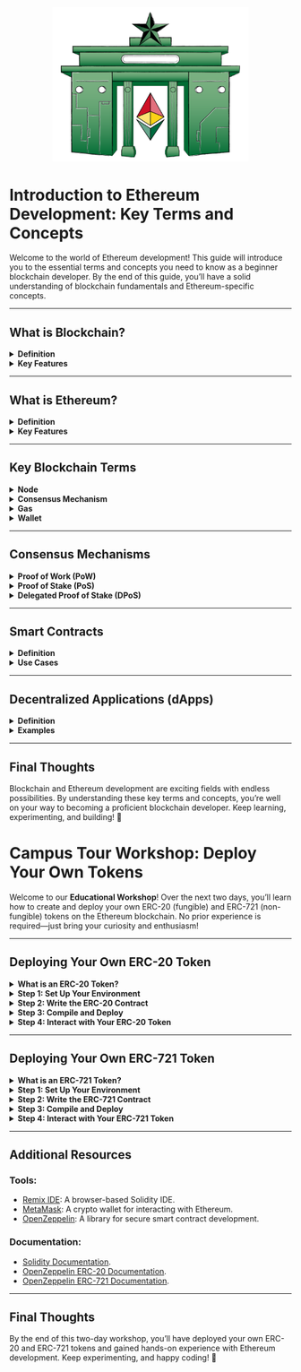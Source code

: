 <div align="center" ><img width="350px" src="https://github.com/eben619/Zero-To-Dapp-Workshop/blob/main/universityOfGhana.svg"></div>

<h1>Introduction to Ethereum Development: Key Terms and Concepts</h1>

<p>Welcome to the world of Ethereum development! This guide will introduce you to the essential terms and concepts you need to know as a beginner blockchain developer. By the end of this guide, you’ll have a solid understanding of blockchain fundamentals and Ethereum-specific concepts.</p>

<hr />

<h2>What is Blockchain?</h2>

<details>
<summary><strong>Definition</strong></summary>
<p>A blockchain is a decentralized, distributed ledger that records transactions across a network of computers. Each block contains a list of transactions, and these blocks are linked together in a chain, hence the name "blockchain."</p>
</details>

<details>
<summary><strong>Key Features</strong></summary>
<ul>
  <li><strong>Decentralization</strong>: No single entity controls the network.</li>
  <li><strong>Transparency</strong>: All transactions are visible to everyone on the network.</li>
  <li><strong>Immutability</strong>: Once data is recorded, it cannot be altered.</li>
</ul>
</details>

<hr />

<h2>What is Ethereum?</h2>

<details>
<summary><strong>Definition</strong></summary>
<p>Ethereum is a decentralized, open-source blockchain platform that enables developers to build and deploy smart contracts and decentralized applications (dApps). Unlike Bitcoin, which is primarily a digital currency, Ethereum is a programmable blockchain.</p>
</details>

<details>
<summary><strong>Key Features</strong></summary>
<ul>
  <li><strong>Smart Contracts</strong>: Self-executing contracts with the terms of the agreement written in code.</li>
  <li><strong>Ether (ETH)</strong>: The native cryptocurrency of the Ethereum network, used to pay for transactions and computational services.</li>
  <li><strong>Decentralized Applications (dApps)</strong>: Applications that run on the Ethereum blockchain.</li>
</ul>
</details>

<hr />

<h2>Key Blockchain Terms</h2>

<details>
<summary><strong>Node</strong></summary>
<p>A computer that participates in the blockchain network by validating and relaying transactions. Nodes maintain a copy of the blockchain and ensure its integrity.</p>
</details>

<details>
<summary><strong>Consensus Mechanism</strong></summary>
<p>A method used to achieve agreement on the state of the blockchain across all nodes. Common consensus mechanisms include Proof of Work (PoW) and Proof of Stake (PoS).</p>
</details>

<details>
<summary><strong>Gas</strong></summary>
<p>A unit of measurement for the computational effort required to execute operations on the Ethereum network. Gas fees are paid in Ether (ETH) and compensate miners (or validators) for their work.</p>
</details>

<details>
<summary><strong>Wallet</strong></summary>
<p>A software application that allows users to interact with the blockchain. Wallets store private keys, which are used to sign transactions and prove ownership of assets.</p>
</details>

<hr />

<h2>Consensus Mechanisms</h2>

<details>
<summary><strong>Proof of Work (PoW)</strong></summary>
<p>PoW is a consensus mechanism where miners solve complex mathematical puzzles to validate transactions and create new blocks. The first miner to solve the puzzle gets to add the block to the blockchain and is rewarded with cryptocurrency.</p>

<h4>Pros:</h4>
<ul>
  <li>High security due to computational difficulty.</li>
</ul>

<h4>Cons:</h4>
<ul>
  <li>Energy-intensive and environmentally unfriendly.</li>
</ul>
</details>

<details>
<summary><strong>Proof of Stake (PoS)</strong></summary>
<p>PoS is a consensus mechanism where validators are chosen to create new blocks based on the number of tokens they hold and are willing to "stake" as collateral. Validators are rewarded with transaction fees.</p>

<h4>Pros:</h4>
<ul>
  <li>Energy-efficient compared to PoW.</li>
</ul>

<h4>Cons:</h4>
<ul>
  <li>Wealth concentration can lead to centralization.</li>
</ul>
</details>

<details>
<summary><strong>Delegated Proof of Stake (DPoS)</strong></summary>
<p>DPoS is a variation of PoS where token holders vote for a small number of delegates to validate transactions and create blocks on their behalf.</p>

<h4>Pros:</h4>
<ul>
  <li>Faster transaction processing.</li>
</ul>

<h4>Cons:</h4>
<ul>
  <li>Potential for centralization if delegates collude.</li>
</ul>
</details>

<hr />

<h2>Smart Contracts</h2>

<details>
<summary><strong>Definition</strong></summary>
<p>Smart contracts are self-executing contracts with the terms of the agreement directly written into code. They automatically execute and enforce the terms when predefined conditions are met.</p>
</details>

<details>
<summary><strong>Use Cases</strong></summary>
<ul>
  <li>Decentralized Finance (DeFi): Lending, borrowing, and trading without intermediaries.</li>
  <li>Supply Chain Management: Tracking goods and ensuring transparency.</li>
  <li>Digital Identity: Verifying identity without centralized authorities.</li>
</ul>
</details>

<hr />

<h2>Decentralized Applications (dApps)</h2>

<details>
<summary><strong>Definition</strong></summary>
<p>dApps are applications that run on a blockchain network rather than a centralized server. They leverage smart contracts for their backend logic and often have a frontend user interface.</p>
</details>

<details>
<summary><strong>Examples</strong></summary>
<ul>
  <li><strong>Uniswap</strong>: A decentralized exchange for trading tokens.</li>
  <li><strong>CryptoKitties</strong>: A game where users can collect and breed digital cats.</li>
  <li><strong>Compound</strong>: A DeFi platform for lending and borrowing cryptocurrencies.</li>
</ul>
</details>

<hr />


<h2>Final Thoughts</h2>

<p>Blockchain and Ethereum development are exciting fields with endless possibilities. By understanding these key terms and concepts, you’re well on your way to becoming a proficient blockchain developer. Keep learning, experimenting, and building! 🚀</p>
<h1>Campus Tour Workshop: Deploy Your Own Tokens</h1>

<p>Welcome to our <strong> Educational Workshop</strong>! Over the next two days, you’ll learn how to create and deploy your own ERC-20 (fungible) and ERC-721 (non-fungible) tokens on the Ethereum blockchain. No prior experience is required—just bring your curiosity and enthusiasm!</p>

<hr />

<h2> Deploying Your Own ERC-20 Token</h2>

<details>
<summary><strong>What is an ERC-20 Token?</strong></summary>
<p>ERC-20 is a standard for fungible tokens on the Ethereum blockchain. Fungible tokens are interchangeable, like currencies (e.g., 1 ETH = 1 ETH).</p>

<h4>Key Features of ERC-20 Tokens:</h4>
<ul>
  <li><strong>Total Supply</strong>: The total number of tokens in circulation.</li>
  <li><strong>Balance</strong>: The number of tokens held by an address.</li>
  <li><strong>Transfer</strong>: Sending tokens from one address to another.</li>
  <li><strong>Approve and TransferFrom</strong>: Allowing third parties to transfer tokens on your behalf.</li>
</ul>
</details>

<details>
<summary><strong>Step 1: Set Up Your Environment</strong></summary>
<ol>
  <li>Open <a href="https://remix.ethereum.org/" target="_blank">Remix IDE</a>, a browser-based Solidity IDE.</li>
  <li>Connect your <a href="https://metamask.io/" target="_blank">MetaMask</a> wallet to Remix.</li>
  <li>Ensure MetaMask is connected to a testnet like Ropsten or Rinkeby.</li>
</ol>
</details>

<details>
<summary><strong>Step 2: Write the ERC-20 Contract</strong></summary>
<p>Here’s a simple ERC-20 token contract using OpenZeppelin’s library:</p>

<pre><code>// SPDX-License-Identifier: MIT
pragma solidity ^0.8.0;

import "@openzeppelin/contracts/token/ERC20/ERC20.sol";

contract MyToken is ERC20 {
    constructor(uint256 initialSupply) ERC20("MyToken", "MTK") {
        _mint(msg.sender, initialSupply);
    }
}</code></pre>

<h4>Explanation:</h4>
<ul>
  <li><strong><code>ERC20("MyToken", "MTK")</code></strong>: Creates a token with the name "MyToken" and symbol "MTK".</li>
  <li><strong><code>_mint(msg.sender, initialSupply)</code></strong>: Mints the initial supply of tokens to the deployer's address.</li>
</ul>
</details>

<details>
<summary><strong>Step 3: Compile and Deploy</strong></summary>
<ol>
  <li>Compile the contract in Remix.</li>
  <li>Deploy the contract to the testnet using MetaMask.</li>
  <li>Confirm the transaction in MetaMask.</li>
</ol>
</details>

<details>
<summary><strong>Step 4: Interact with Your ERC-20 Token</strong></summary>
<ol>
  <li><strong>Check Your Balance</strong>: Use the <code>balanceOf</code> function in Remix to check your token balance.</li>
  <li><strong>Transfer Tokens</strong>: Use the <code>transfer</code> function to send tokens to another address.</li>
  <li><strong>Approve and TransferFrom</strong>: Use <code>approve</code> to allow another address to spend your tokens, then use <code>transferFrom</code> to transfer tokens on their behalf.</li>
</ol>
</details>

<hr />

<h2> Deploying Your Own ERC-721 Token</h2>

<details>
<summary><strong>What is an ERC-721 Token?</strong></summary>
<p>ERC-721 is a standard for non-fungible tokens (NFTs) on the Ethereum blockchain. NFTs are unique and indivisible, like collectibles or digital art.</p>

<h4>Key Features of ERC-721 Tokens:</h4>
<ul>
  <li><strong>Token ID</strong>: A unique identifier for each token.</li>
  <li><strong>Owner</strong>: The address that owns a specific token.</li>
  <li><strong>Metadata</strong>: Additional information about the token (e.g., image, description).</li>
</ul>
</details>

<details>
<summary><strong>Step 1: Set Up Your Environment</strong></summary>
<ol>
  <li>Open <a href="https://remix.ethereum.org/" target="_blank">Remix IDE</a>.</li>
  <li>Connect your <a href="https://metamask.io/" target="_blank">MetaMask</a> wallet to Remix.</li>
  <li>Ensure MetaMask is connected to a testnet like Ropsten or Rinkeby.</li>
</ol>
</details>

<details>
<summary><strong>Step 2: Write the ERC-721 Contract</strong></summary>
<p>Here’s a simple ERC-721 token contract using OpenZeppelin’s library:</p>

<pre><code>// SPDX-License-Identifier: MIT
pragma solidity ^0.8.0;

import "@openzeppelin/contracts/token/ERC721/ERC721.sol";
import "@openzeppelin/contracts/utils/Counters.sol";

contract MyNFT is ERC721 {
    using Counters for Counters.Counter;
    Counters.Counter private _tokenIds;

    constructor() ERC721("MyNFT", "MNFT") {}

    function mintNFT(address recipient, string memory tokenURI) public returns (uint256) {
        _tokenIds.increment();
        uint256 newItemId = _tokenIds.current();
        _mint(recipient, newItemId);
        _setTokenURI(newItemId, tokenURI);
        return newItemId;
    }
}</code></pre>

<h4>Explanation:</h4>
<ul>
  <li><strong><code>ERC721("MyNFT", "MNFT")</code></strong>: Creates an NFT collection with the name "MyNFT" and symbol "MNFT".</li>
  <li><strong><code>mintNFT</code></strong>: Mints a new NFT and assigns it to the recipient with a unique token ID and metadata URI.</li>
</ul>
</details>

<details>
<summary><strong>Step 3: Compile and Deploy</strong></summary>
<ol>
  <li>Compile the contract in Remix.</li>
  <li>Deploy the contract to the testnet using MetaMask.</li>
  <li>Confirm the transaction in MetaMask.</li>
</ol>
</details>

<details>
<summary><strong>Step 4: Interact with Your ERC-721 Token</strong></summary>
<ol>
  <li><strong>Mint Your First NFT</strong>: Call the <code>mintNFT</code> function with your address and a metadata URI (e.g., an IPFS link).</li>
  <li><strong>Check Ownership</strong>: Use the <code>ownerOf</code> function in Remix to check who owns a specific token.</li>
  <li><strong>Transfer NFTs</strong>: Use the <code>transferFrom</code> function to send an NFT to another address.</li>
</ol>
</details>

<hr />

<h2>Additional Resources</h2>

<h3>Tools:</h3>
<ul>
  <li><a href="https://remix.ethereum.org/" target="_blank">Remix IDE</a>: A browser-based Solidity IDE.</li>
  <li><a href="https://metamask.io/" target="_blank">MetaMask</a>: A crypto wallet for interacting with Ethereum.</li>
  <li><a href="https://openzeppelin.com/" target="_blank">OpenZeppelin</a>: A library for secure smart contract development.</li>
</ul>

<h3>Documentation:</h3>
<ul>
  <li><a href="https://soliditylang.org/" target="_blank">Solidity Documentation</a>.</li>
  <li><a href="https://docs.openzeppelin.com/contracts/4.x/erc20" target="_blank">OpenZeppelin ERC-20 Documentation</a>.</li>
  <li><a href="https://docs.openzeppelin.com/contracts/4.x/erc721" target="_blank">OpenZeppelin ERC-721 Documentation</a>.</li>
</ul>

<hr />

<h2>Final Thoughts</h2>

<p>By the end of this two-day workshop, you’ll have deployed your own ERC-20 and ERC-721 tokens and gained hands-on experience with Ethereum development. Keep experimenting, and happy coding! 🚀</p>
